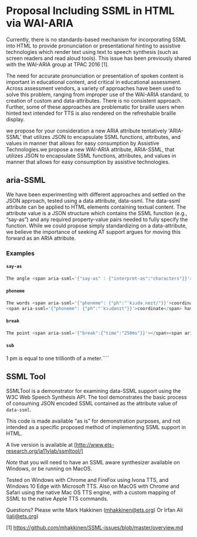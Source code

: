 # Proposal Including SSML in HTML via WAI-ARIA

Currently, there is no standards-based mechanism for incorporating SSML into HTML to provide pronunciation or presentational hinting to assistive technologies which render text using text to speech synthesis (such as screen readers and read aloud tools). This issue has been previously shared with the WAI-ARIA group at TPAC 2016 [1]. 

The need for accurate pronunciation or presentation of spoken content is important in educational content, and critical in educational assessment. Across assessment vendors, a variety of approaches have been used to solve this problem, ranging from improper use of the WAI-ARIA standard, to creation of custom and data-attributes. There is no consistent approach. Further, some of these approaches are problematic for braille users when hinted text intended for TTS is also rendered on the refreshable braille display. 

we propose for your consideration a new ARIA attribute tentatively 'ARIA-SSML' that utilizes JSON to encapsulate SSML functions, attributes, and values in manner that allows for easy consumption by Assistive Technologies.we propose a new WAI-ARIA attribute, ARIA-SSML, that utilizes JSON to encapsulate SSML functions, attributes, and values in manner that allows for easy consumption by assistive technologies.

## aria-SSML

We have been experimenting with different approaches and settled on the JSON approach, tested using a data attribute, data-ssml.  The data-ssml attribute can be applied to HTML elements containing textual content. The attribute value is a JSON structure which contains the SSML function (e.g., “say-as”) and any required property-value pairs needed to fully specify the function.  While we could propose simply standardizing on a data-attribute, we believe the importance of seeking AT support argues for moving this forward as an ARIA attribute.  

### Examples

#### `say-as`
```javascript
The angle <span aria-ssml='{"say-as" : {"interpret-as":"characters"}}'>CAB</span> is 30 degrees.
````
#### `phoneme`
```javascript
The words <span aria-ssml='{"phoneme": {"ph":"ˈkɔɹdəˌneɪt/"}}'>coordinate</span> and 
<span aria-ssml='{"phoneme": {"ph":"ˈkɔɹdənɪt"}}'>coordinate</span> have different meanings.
````  
#### `break`
````javascript
The point <span aria-ssml='{"break":{"time":"250ms"}}'></span><span aria-ssml='{"say-as" : {"interpret-as":"characters"}}'>x,y</span> is on the coordinate plane.
````
#### `sub`
1 <span data-ssml='{"sub": {"alias":"pico meter"}}'>pm</span> is equal to one trillionth of a meter.````

## SSML Tool

SSMLTool is a demonstrator for examining data-SSML support using the W3C Web Speech Synthesis API.  The tool demonstrates the basic process of consuming JSON encoded SSML contained as the attribute value of `data-ssml`. 

This code is made available "as is" for demonstration purposes, and not intended as a specific proposed method of implementing SSML support in HTML.

A live version is available at [http://www.ets-research.org/ia11ylab/ssmltool/]

*Note* that you will need to have an SSML aware synthesizer available on Windows, or be running on MacOS.

Tested on Windows with Chrome and FireFox using Ivona TTS, and Windows 10 Edge with Microsoft TTS.  Also on MacOS with Chrome and Safari using the native Mac OS TTS engine, with a custom mapping of SSML to the native Apple TTS commands.


Questions? Please write Mark Hakkinen (mhakkinen@ets.org) Or Irfan Ali (iali@ets.org)


[1] https://github.com/mhakkinen/SSML-issues/blob/master/overview.md
